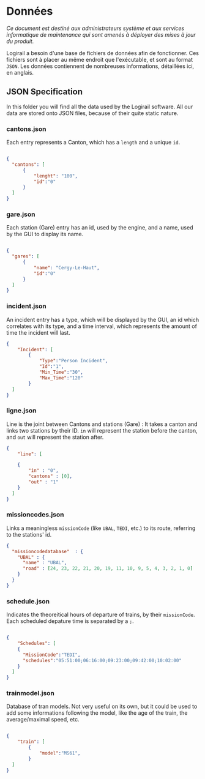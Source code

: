 # Données

_Ce document est destiné aux administrateurs système et aux services informatique de maintenance qui sont amenés à déployer des mises à jour du produit._

Logirail a besoin d'une base de fichiers de données afin de fonctionner. Ces fichiers sont à placer au même endroit que l'exécutable, et sont au format `JSON`.
Les données contiennent de nombreuses informations, détaillées ici, en anglais.

## JSON Specification

In this folder you will find all the data used by the Logirail software.
All our data are stored onto JSON files, because of their quite static nature.

### cantons.json

Each entry represents a Canton, which has a `length` and a unique `id`.

```json

{
  "cantons": [
      {
          "lenght": "100",
          "id":"0"
      }
  ]
}
```

### gare.json

Each station (Gare) entry has an id, used by the engine, and a name, used by the GUI to display its name.

```json

{
  "gares": [
      {
          "name": "Cergy-Le-Haut",
          "id":"0"
      }
  ]
}
```

### incident.json

An incident entry has a type, which will be displayed by the GUI, an id which correlates with its type, and a time interval, which represents the amount of time the incident will last.

```json
{
	"Incident": [
		{
			"Type":"Person Incident",
			"Id":"1",
			"Min_Time":"30",
			"Max_Time":"120"
		}
  ]
}

```

### ligne.json

Line is the joint between Cantons and stations (Gare) : It takes a canton and links two stations by their ID. `in` will represent the station before the canton, and `out` will represent the station after.

```json
{
    "line": [

    {
    	"in" : "0",
    	"cantons" : [0],
    	"out" : "1"
    }
  ]
}
```

### missioncodes.json

Links a meaningless `missionCode` (like `UBAL`, `TEDI`, etc.) to its route, referring to the stations' id.
```json
{
  "missioncodedatabase"  : {
    "UBAL" : {
      "name" : "UBAL",
      "road" : [24, 23, 22, 21, 20, 19, 11, 10, 9, 5, 4, 3, 2, 1, 0]
    }
  }
}

```

### schedule.json

Indicates the theoreitical hours of departure of trains, by their `missionCode`. Each scheduled depature time is separated by a `;`.

```json

{
	"Schedules": [
    {
      "MissionCode":"TEDI",
      "schedules":"05:51:00;06:16:00;09:23:00;09:42:00;10:02:00"
    }
  ]
}

```

### trainmodel.json

Database of tran models. Not very useful on its own, but it could be used to add some informations following the model, like the age of the train, the average/maximal speed, etc.

```json

{
	"train": [
		{
			"model":"MS61",
		}
  ]
}

```
